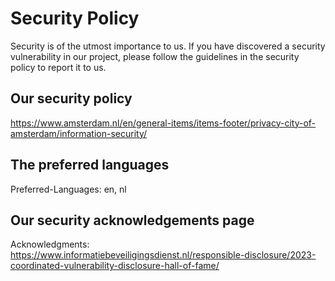# Security Policy

Security is of the utmost importance to us. If you have discovered a security vulnerability in our project, please 
follow the guidelines in the security policy to report it to us.

## Our security policy
https://www.amsterdam.nl/en/general-items/items-footer/privacy-city-of-amsterdam/information-security/
 
## The preferred languages
Preferred-Languages: en, nl
 
## Our security acknowledgements page
Acknowledgments: https://www.informatiebeveiligingsdienst.nl/responsible-disclosure/2023-coordinated-vulnerability-disclosure-hall-of-fame/
